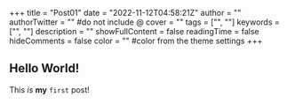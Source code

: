 +++
title = "Post01"
date = "2022-11-12T04:58:21Z"
author = ""
authorTwitter = "" #do not include @
cover = ""
tags = ["", ""]
keywords = ["", ""]
description = ""
showFullContent = false
readingTime = false
hideComments = false
color = "" #color from the theme settings
+++


## Hello World!

This *is* **my** `first` post!